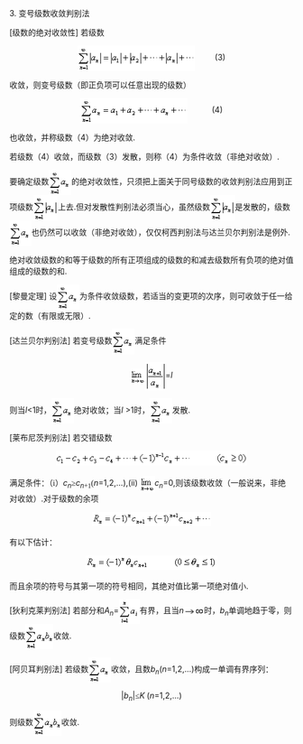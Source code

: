 <div class=Section1>
<p><span lang=EN-US>3. </span><span lang=ZH-CN style='font-family:宋体_GB2312'>变号级数收敛判别法</span></p>
<p><span lang=EN-US>[</span><span lang=ZH-CN style='font-family:宋体_GB2312'>级数的绝对收敛性</span><span
lang=EN-US>] </span><span lang=ZH-CN style='font-family:宋体_GB2312'>若级数</span></p>
<p align=center style='text-align:center'><span lang=EN-US style='font-family:
宋体_GB2312'><img width=208 height=45 src="res/17e9d95da129bdd93c34fb6cc6aaaa52_5456_files/Image2343.gif"
align=absmiddle></span><span lang=EN-US>&nbsp;&nbsp;&nbsp;&nbsp;&nbsp;&nbsp;&nbsp;&nbsp; (3)</span></p>
<p><span lang=ZH-CN style='font-family:宋体_GB2312'>收敛，则变号级数（即正负项可以任意出现的级数）</span></p>
<p align=center style='text-align:center'><span lang=EN-US style='font-family:
宋体_GB2312'><img width=190 height=45 src="res/17e9d95da129bdd93c34fb6cc6aaaa52_5456_files/Image2344.gif"
align=absmiddle></span><span lang=EN-US>&nbsp;&nbsp;&nbsp;&nbsp;&nbsp;&nbsp;&nbsp;&nbsp;&nbsp;&nbsp; (4)</span></p>
<p><span lang=ZH-CN style='font-family:宋体_GB2312'>也收敛，并称级数（</span><span
lang=EN-US>4</span><span lang=ZH-CN style='font-family:宋体_GB2312'>）为绝对收敛</span><span
lang=EN-US>.</span></p>
<p><span lang=ZH-CN style='font-family:宋体_GB2312'>若级数（</span><span lang=EN-US>4</span><span
lang=ZH-CN style='font-family:宋体_GB2312'>）收敛，而级数（</span><span lang=EN-US>3</span><span
lang=ZH-CN style='font-family:宋体_GB2312'>）发散，则称（</span><span lang=EN-US>4</span><span
lang=ZH-CN style='font-family:宋体_GB2312'>）为条件收敛（非绝对收敛）</span><span lang=EN-US>.</span></p>
<p><span lang=ZH-CN style='font-family:宋体_GB2312'>要确定级数</span><span lang=EN-US
style='font-family:宋体_GB2312'><img width=40 height=45
src="res/17e9d95da129bdd93c34fb6cc6aaaa52_5456_files/Image2312.gif" align=absmiddle></span><span
lang=ZH-CN style='font-family:宋体_GB2312'>的绝对收敛性，只须把上面关于同号级数的收敛判别法应用到正项级数</span><span
lang=EN-US style='font-family:宋体_GB2312'><img width=44 height=45
src="res/17e9d95da129bdd93c34fb6cc6aaaa52_5456_files/Image2345.gif" align=absmiddle></span><span
lang=ZH-CN style='font-family:宋体_GB2312'>上去</span><span lang=EN-US>.</span><span
lang=ZH-CN style='font-family:宋体_GB2312'>但对发散性判别法必须当心，虽然级数</span><span
lang=EN-US style='font-family:宋体_GB2312'><img width=44 height=45
src="res/17e9d95da129bdd93c34fb6cc6aaaa52_5456_files/Image2345.gif" align=absmiddle></span><span
lang=ZH-CN style='font-family:宋体_GB2312'>是发散的，级数</span><span lang=EN-US
style='font-family:宋体_GB2312'><img width=39 height=45
src="res/17e9d95da129bdd93c34fb6cc6aaaa52_5456_files/Image2312.gif" align=absmiddle></span><span
lang=ZH-CN style='font-family:宋体_GB2312'>也仍然可以收敛（非绝对收敛），仅仅柯西判别法与达兰贝尔判别法是例外</span><span
lang=EN-US>.</span></p>
<p><span lang=ZH-CN style='font-family:宋体_GB2312'>绝对收敛级数的和等于级数的所有正项组成的级数的和减去级数所有负项的绝对值组成的级数的和</span><span
lang=EN-US>.</span></p>
<p><span lang=EN-US>[</span><span lang=ZH-CN style='font-family:宋体_GB2312'>黎曼定理</span><span
lang=EN-US>] </span><span lang=ZH-CN style='font-family:宋体_GB2312'>设</span><span
lang=EN-US style='font-family:宋体_GB2312'><img width=40 height=45
src="res/17e9d95da129bdd93c34fb6cc6aaaa52_5456_files/Image2312.gif" align=absmiddle></span><span
lang=ZH-CN style='font-family:宋体_GB2312'>为条件收敛级数，若适当的变更项的次序，则可收敛于任一给定的数（有限或无限）</span><span
lang=EN-US>.</span></p>
<p><span lang=EN-US>[</span><span lang=ZH-CN style='font-family:宋体_GB2312'>达兰贝尔判别法</span><span
lang=EN-US>] </span><span lang=ZH-CN style='font-family:宋体_GB2312'>若变号级数</span><span
lang=EN-US style='font-family:宋体_GB2312'><img width=40 height=45
src="res/17e9d95da129bdd93c34fb6cc6aaaa52_5456_files/Image2312.gif" align=absmiddle></span><span
lang=ZH-CN style='font-family:宋体_GB2312'>满足条件</span></p>
<p align=center style='text-align:center'><span lang=EN-US style='font-family:
宋体_GB2312'><img width=26 height=29 src="res/17e9d95da129bdd93c34fb6cc6aaaa52_5456_files/Image2346.gif"
align=absmiddle><img width=36 height=50 src="res/17e9d95da129bdd93c34fb6cc6aaaa52_5456_files/Image2347.gif"
align=absmiddle></span><span lang=EN-US>=<i>l</i></span></p>
<p><span lang=ZH-CN style='font-family:宋体_GB2312'>则当</span><i><span lang=EN-US>l</span></i><span
lang=EN-US>&lt;1</span><span lang=ZH-CN style='font-family:宋体_GB2312'>时，</span><span
lang=EN-US style='font-family:宋体_GB2312'><img width=40 height=45
src="res/17e9d95da129bdd93c34fb6cc6aaaa52_5456_files/Image2312.gif" align=absmiddle></span><span
lang=ZH-CN style='font-family:宋体_GB2312'>绝对收敛；当</span><i><span lang=EN-US>l </span></i><span
lang=EN-US>&gt;1</span><span lang=ZH-CN style='font-family:宋体_GB2312'>时，</span><span
lang=EN-US style='font-family:宋体_GB2312'><img width=40 height=45
src="res/17e9d95da129bdd93c34fb6cc6aaaa52_5456_files/Image2312.gif" align=absmiddle></span><span
lang=ZH-CN style='font-family:宋体_GB2312'>发散</span><span lang=EN-US>.</span></p>
<p><span lang=EN-US>[</span><span lang=ZH-CN style='font-family:宋体_GB2312'>莱布尼茨判别法</span><span
lang=EN-US>] </span><span lang=ZH-CN style='font-family:宋体_GB2312'>若交错级数</span></p>
<p align=center style='text-align:center'><i><span lang=EN-US style='font-family:
宋体_GB2312'><img width=340 height=26 src="res/17e9d95da129bdd93c34fb6cc6aaaa52_5456_files/Image2348.gif"></span></i></p>
<p><span lang=ZH-CN style='font-family:宋体_GB2312'>满足条件：（</span><span
lang=EN-US style='font-family:宋体_GB2312'>i</span><span lang=ZH-CN
style='font-family:宋体_GB2312'>）</span><i><span lang=EN-US>c<sub>n</sub></span></i><span
lang=ZH-CN style='font-family:宋体_GB2312'>≥</span><i><span lang=EN-US>c<sub>n</sub></span></i><sub><span
lang=EN-US style='font-family:宋体_GB2312'>+1</span></sub><span lang=EN-US
style='font-family:宋体_GB2312'>(</span><i><span lang=EN-US>n</span></i><span
lang=EN-US>=1,2,…),(ii) </span><span lang=EN-US style='font-family:宋体_GB2312'><img
width=26 height=30 src="res/17e9d95da129bdd93c34fb6cc6aaaa52_5456_files/Image2346.gif" align=absmiddle></span><i><span
lang=EN-US>c<sub>n</sub></span></i><span lang=EN-US>=0,</span><span lang=ZH-CN
style='font-family:宋体_GB2312'>则该级数收敛（一般说来，非绝对收敛）</span><span lang=EN-US>.</span><span
lang=ZH-CN style='font-family:宋体_GB2312'>对于级数的余项</span></p>
<p align=center style='text-align:center'><i><span lang=EN-US style='font-family:
宋体_GB2312'><img width=212 height=25 src="res/17e9d95da129bdd93c34fb6cc6aaaa52_5456_files/Image2349.gif"></span></i></p>
<p><span lang=ZH-CN style='font-family:宋体_GB2312'>有以下估计：</span></p>
<p align=center style='text-align:center'><i><span lang=EN-US style='font-family:
宋体_GB2312'><img width=234 height=26 src="res/17e9d95da129bdd93c34fb6cc6aaaa52_5456_files/Image2350.gif"></span></i></p>
<p><span lang=ZH-CN style='font-family:宋体_GB2312'>而且余项的符号与其第一项的符号相同，其绝对值比第一项绝对值小</span><span
lang=EN-US>.</span></p>
<p><span lang=EN-US>[</span><span lang=ZH-CN style='font-family:宋体_GB2312'>狄利克莱判别法</span><span
lang=EN-US>] </span><span lang=ZH-CN style='font-family:宋体_GB2312'>若部分和</span><i><span
lang=EN-US>A<sub>n</sub></span></i><span lang=EN-US>=</span><span lang=EN-US
style='font-family:宋体_GB2312'><img width=37 height=44
src="res/17e9d95da129bdd93c34fb6cc6aaaa52_5456_files/Image2351.gif" align=absmiddle></span><span
lang=ZH-CN style='font-family:宋体_GB2312'>有界，且当</span><i><span lang=EN-US>n</span></i><span
lang=EN-US style='font-family:宋体_GB2312'><img width=20 height=16
src="res/17e9d95da129bdd93c34fb6cc6aaaa52_5456_files/Image2314.gif" align=absmiddle><img width=16
height=13 src="res/17e9d95da129bdd93c34fb6cc6aaaa52_5456_files/Image2326.gif" align=absmiddle></span><span
lang=ZH-CN style='font-family:宋体_GB2312'>时，</span><i><span lang=EN-US>b<sub>n</sub></span></i><span
lang=ZH-CN style='font-family:宋体_GB2312'>单调地趋于零，则级数</span><span lang=EN-US
style='font-family:宋体_GB2312'><img width=50 height=45
src="res/17e9d95da129bdd93c34fb6cc6aaaa52_5456_files/Image2352.gif" align=absmiddle></span><span
lang=ZH-CN style='font-family:宋体_GB2312'>收敛</span><span lang=EN-US>.</span></p>
<p><span lang=EN-US>[</span><span lang=ZH-CN style='font-family:宋体_GB2312'>阿贝耳判别法</span><span
lang=EN-US>] </span><span lang=ZH-CN style='font-family:宋体_GB2312'>若级数</span><span
lang=EN-US style='font-family:宋体_GB2312'><img width=40 height=45
src="res/17e9d95da129bdd93c34fb6cc6aaaa52_5456_files/Image2353.gif" align=absmiddle></span><span
lang=ZH-CN style='font-family:宋体_GB2312'>收敛，且数</span><i><span lang=EN-US>b<sub>n</sub></span></i><span
lang=EN-US>(<i>n</i>=1,2,…)</span><span lang=ZH-CN style='font-family:宋体_GB2312'>构成一单调有界序列：</span></p>
<p align=center style='text-align:center'><span lang=EN-US>|<i>b<sub>n</sub></i>|</span><span
lang=ZH-CN style='font-family:宋体_GB2312'>≤</span><i><span lang=EN-US>K</span></i><span
lang=EN-US style='font-family:宋体_GB2312'> </span><span lang=EN-US>(<i>n</i>=1,2,…)</span></p>
<p><span lang=ZH-CN style='font-family:宋体_GB2312'>则级数</span><span lang=EN-US
style='font-family:宋体_GB2312'><img width=50 height=45
src="res/17e9d95da129bdd93c34fb6cc6aaaa52_5456_files/Image2352.gif" align=absmiddle></span><span
lang=ZH-CN style='font-family:宋体_GB2312'>收敛</span><span lang=EN-US>.</span></p>
</div>